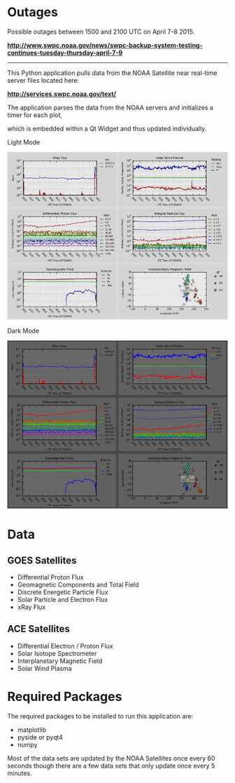 Outages
===
Possible outages between 1500 and 2100 UTC on April 7-8 2015.

**http://www.swpc.noaa.gov/news/swpc-backup-system-testing-continues-tuesday-thursday-april-7-9**

---

This Python application pulls data from the NOAA Satellite near real-time server files located here:

**http://services.swpc.noaa.gov/text/**


The application parses the data from the NOAA servers and initializes a timer for each plot,

which is embedded within a Qt Widget and thus updated individually.

Light Mode

![Graph Image](screenshots/light.png "Multiple data graphs in the single application window.")

Dark Mode

![Graph Image](screenshots/dark.png "Multiple data graphs in the single application window.")

Data
===
GOES Satellites
---
 * Differential Proton Flux
 * Geomagnetic Components and Total Field
 * Discrete Energetic Particle Flux
 * Solar Particle and Electron Flux
 * xRay Flux

ACE Satellites
---
 * Differential Electron / Proton Flux
 * Solar Isotope Spectrometer
 * Interplanetary Magnetic Field
 * Solar Wind Plasma

Required Packages
===
The required packages to be installed to run this application are:
 * matplotlib
 * pyside or pyqt4
 * numpy

Most of the data sets are updated by the NOAA Satellites once every 60 seconds though there
are a few data sets that only update once every 5 minutes.
